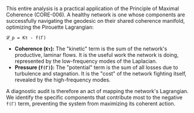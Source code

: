 This entire analysis is a practical application of the Principle of Maximal Coherence (CORE-006). A healthy network is one whose components are successfully navigating the geodesic on their shared coherence manifold, optimizing the Pirouette Lagrangian:

`𝓛_p = Kτ - f(Γ)`

*   **Coherence (`Kτ`):** The "kinetic" term is the sum of the network's productive, laminar flows. It is the useful work the network is doing, represented by the low-frequency modes of the Laplacian.
*   **Pressure (`f(Γ)`):** The "potential" term is the sum of all losses due to turbulence and stagnation. It is the "cost" of the network fighting itself, revealed by the high-frequency modes.

A diagnostic audit is therefore an act of mapping the network's Lagrangian. We identify the specific components that contribute most to the negative `f(Γ)` term, preventing the system from maximizing its coherent action.